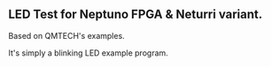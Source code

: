 LED Test for Neptuno FPGA & Neturri variant.
--------------------------------------------

Based on QMTECH's examples.

It's simply a blinking LED example program.
